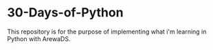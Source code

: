 # 30-Days-of-Python
This repository is for the purpose of implementing what i'm learning in Python with ArewaDS.
